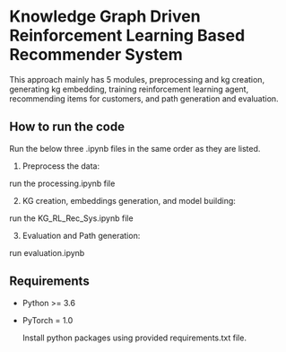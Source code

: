 # Knowledge Graph Driven Reinforcement Learning Based Recommender System
This approach mainly has 5 modules, preprocessing and kg creation, generating kg embedding, training reinforcement learning agent, recommending items for customers, and path generation and evaluation.

## How to run the code 

Run the below three .ipynb files in the same order as they are listed.

1. Preprocess the data:

run the processing.ipynb file

2. KG creation, embeddings generation, and model building:

run the KG_RL_Rec_Sys.ipynb file

3. Evaluation and Path generation:

run evaluation.ipynb


## Requirements
- Python >= 3.6
- PyTorch = 1.0

  Install python packages using provided requirements.txt file.

